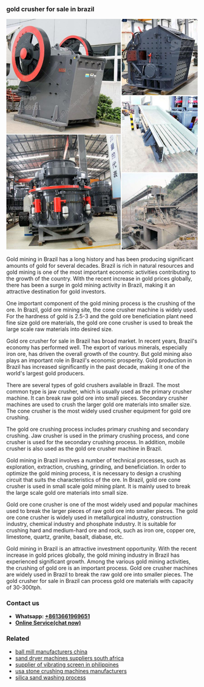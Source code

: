 <h3>gold crusher for sale in brazil</h3><img src='1702260313.jpg' alt=''><p>Gold mining in Brazil has a long history and has been producing significant amounts of gold for several decades. Brazil is rich in natural resources and gold mining is one of the most important economic activities contributing to the growth of the country. With the recent increase in gold prices globally, there has been a surge in gold mining activity in Brazil, making it an attractive destination for gold investors.</p><p>One important component of the gold mining process is the crushing of the ore. In Brazil, gold ore mining site, the cone crusher machine is widely used. For the hardness of gold is 2.5-3 and the gold ore beneficiation plant need fine size gold ore materials, the gold ore cone crusher is used to break the large scale raw materials into desired size.</p><p>Gold ore crusher for sale in Brazil has broad market. In recent years, Brazil's economy has performed well. The export of various minerals, especially iron ore, has driven the overall growth of the country. But gold mining also plays an important role in Brazil's economic prosperity. Gold production in Brazil has increased significantly in the past decade, making it one of the world's largest gold producers.</p><p>There are several types of gold crushers available in Brazil. The most common type is jaw crusher, which is usually used as the primary crusher machine. It can break raw gold ore into small pieces. Secondary crusher machines are used to crush the larger gold ore materials into smaller size. The cone crusher is the most widely used crusher equipment for gold ore crushing.</p><p>The gold ore crushing process includes primary crushing and secondary crushing. Jaw crusher is used in the primary crushing process, and cone crusher is used for the secondary crushing process. In addition, mobile crusher is also used as the gold ore crusher machine in Brazil.</p><p>Gold mining in Brazil involves a number of technical processes, such as exploration, extraction, crushing, grinding, and beneficiation. In order to optimize the gold mining process, it is necessary to design a crushing circuit that suits the characteristics of the ore. In Brazil, gold ore cone crusher is used in small scale gold mining plant. It is mainly used to break the large scale gold ore materials into small size.</p><p>Gold ore cone crusher is one of the most widely used and popular machines used to break the larger pieces of raw gold ore into smaller pieces. The gold ore cone crusher is widely used in metallurgical industry, construction industry, chemical industry and phosphate industry. It is suitable for crushing hard and medium-hard ore and rock, such as iron ore, copper ore, limestone, quartz, granite, basalt, diabase, etc.</p><p>Gold mining in Brazil is an attractive investment opportunity. With the recent increase in gold prices globally, the gold mining industry in Brazil has experienced significant growth. Among the various gold mining activities, the crushing of gold ore is an important process. Gold ore crusher machines are widely used in Brazil to break the raw gold ore into smaller pieces. The gold crusher for sale in Brazil can process gold ore materials with capacity of 30-300tph.</p><h3>Contact us</h3><ul><li><strong>Whatsapp:&nbsp;<a href="https://wa.me/8613661969651">+8613661969651</a></strong></li><li><a href="https://swt.shibang-china.com/?git&amp;zhl&amp;gold crusher for sale in brazil"><strong>Online Service(chat now)</strong></a></li></ul><h3>Related</h3><ul><li><a href='ball mill manufacturers china.md'>ball mill manufacturers china</a></li><li><a href='sand dryer machines suppliers south africa.md'>sand dryer machines suppliers south africa</a></li><li><a href='supplier of vibrating screen in philippines.md'>supplier of vibrating screen in philippines</a></li><li><a href='usa stone crushing machines manufacturers.md'>usa stone crushing machines manufacturers</a></li><li><a href='silica sand washing process.md'>silica sand washing process</a></li></ul>
